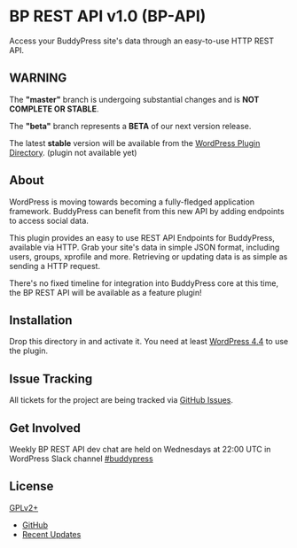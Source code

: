 # BP REST API v1.0 (BP-API)

Access your BuddyPress site's data through an easy-to-use HTTP REST API.

## WARNING

The **"master"** branch is undergoing substantial changes and is **NOT COMPLETE OR STABLE**.

The **"beta"** branch represents a **BETA** of our next version release.

The latest **stable** version will be available from the [WordPress Plugin Directory](https://wordpress.org/plugins). (plugin not available yet)

## About

WordPress is moving towards becoming a fully-fledged application framework. BuddyPress can benefit from this new API by adding endpoints to access social data.

This plugin provides an easy to use REST API Endpoints for BuddyPress, available via HTTP. Grab your
site's data in simple JSON format, including users, groups, xprofile and more.
Retrieving or updating data is as simple as sending a HTTP request.

There's no fixed timeline for integration into BuddyPress core at this time, the BP REST API will be available as a feature plugin!


## Installation

Drop this directory in and activate it. You need at least [WordPress 4.4](https://wordpress.org/download/) to use the plugin.

## Issue Tracking

All tickets for the project are being tracked via [GitHub Issues](https://github.com/buddypress/BP-REST/issues).

## Get Involved

Weekly BP REST API dev chat are held on Wednesdays at 22:00 UTC in WordPress Slack channel [#buddypress](https://wordpress.slack.com/archives/buddypress)


## License

[GPLv2+](http://www.gnu.org/licenses/gpl-2.0.html)

* [GitHub](https://github.com/buddypress/BP-REST/issues)
* [Recent Updates](https://bpdevel.wordpress.com/category/rest-api/)
